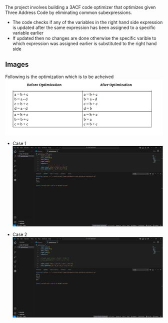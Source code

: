 The project involves building a 3ACF code optimizer that optimizes given Three Address Code by eliminating common subexpressions.
- The code checks if any of the variables in the right hand side expression is updated after the same expression has been assigned to a specific variable earlier
- If updated then no changes are done otherwise the specific varible to which expression was assigned earlier is substituted to the right hand side

## Images
Following is the optimization which is to be acheived
![Aim](Images/aim.jpg)

- Case 1
![result1](Images/img1.png)

- Case 2
![result2](Images/img2.png)
